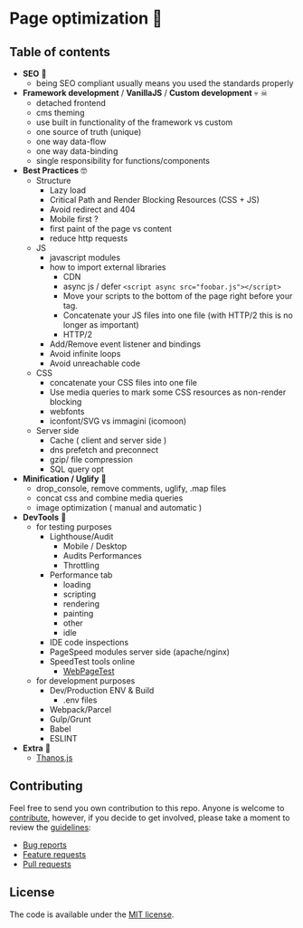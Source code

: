 # Page optimization 🤷‍

## Table of contents
  - **SEO** 🧐
    - being SEO compliant usually means you used the standards properly
  - **Framework development** / **VanillaJS** / **Custom development** 💀 ☠
    - detached frontend
    - cms theming
    - use built in functionality of the framework vs custom
    - one source of truth (unique)
    - one way data-flow
    - one way data-binding
    - single responsibility for functions/components    
  - **Best Practices** 🤓
    - Structure 
        - Lazy load
        - Critical Path and Render Blocking Resources (CSS + JS)
        - Avoid redirect and 404
        - Mobile first ?
        - first paint of the page vs content 
        - reduce http requests
    - JS
      - javascript modules
      - how to import external libraries
        - CDN
        - async js / defer
          ```<script async src="foobar.js"></script> ```
        - Move your scripts to the bottom of the page right before your </body> tag.
        - Concatenate your JS files into one file (with HTTP/2 this is no longer as important)
        - HTTP/2
      - Add/Remove event listener and bindings
      - Avoid infinite loops
      - Avoid unreachable code
    - CSS
      - concatenate your CSS files into one file
      - Use media queries to mark some CSS resources as non-render blocking
      - webfonts
      - iconfont/SVG vs immagini (icomoon) 
    - Server side  
      - Cache ( client and server side )
      - dns prefetch and preconnect
      - gzip/ file compression
      - SQL query opt  
  - **Minification / Uglify** 👹
    - drop_console, remove comments, uglify, .map files
    - concat css and combine media queries
    - image optimization ( manual and automatic )
  - **DevTools** 🤖
    - for testing purposes
      - Lighthouse/Audit
        - Mobile / Desktop
        - Audits Performances
        - Throttling
      - Performance tab
        - loading
        - scripting
        - rendering
        - painting
        - other 
        - idle
      - IDE code inspections
      - PageSpeed modules server side (apache/nginx)
      - SpeedTest tools online
        - [WebPageTest](https://www.webpagetest.org)
    - for development purposes
      - Dev/Production ENV & Build
        - .env files
      - Webpack/Parcel
      - Gulp/Grunt
      - Babel
      - ESLINT
  - **Extra** 🤟
    - [Thanos.js](https://thanosjs.org)


## Contributing


Feel free to send you own contribution to this repo.
Anyone is welcome to [contribute](.github/CONTRIBUTING.md),
however, if you decide to get involved, please take a moment to review
the [guidelines](.github/CONTRIBUTING.md):

* [Bug reports](.github/CONTRIBUTING.md#bugs)
* [Feature requests](.github/CONTRIBUTING.md#features)
* [Pull requests](.github/CONTRIBUTING.md#pull-requests)


## License

The code is available under the [MIT license](LICENSE.txt).
